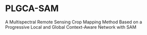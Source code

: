 # PLGCA-SAM
A Multispectral Remote Sensing Crop Mapping Method Based on a Progressive Local and Global Context-Aware Network with SAM
